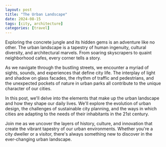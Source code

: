 ```yaml
---
layout: post
title: "The Urban Landscape"
date: 2024-08-15
tags: [city, architecture]
categories: [travel]
---
```


Exploring the concrete jungle and its hidden gems is an adventure like no other. The urban landscape is a tapestry of human ingenuity, cultural diversity, and architectural marvels. From soaring skyscrapers to quaint neighborhood cafes, every corner tells a story.

As we navigate through the bustling streets, we encounter a myriad of sights, sounds, and experiences that define city life. The interplay of light and shadow on glass facades, the rhythm of traffic and pedestrians, and the unexpected pockets of nature in urban parks all contribute to the unique character of our cities.

In this post, we'll delve into the elements that make up the urban landscape and how they shape our daily lives. We'll explore the evolution of urban design, the challenges of sustainable city planning, and the ways in which cities are adapting to the needs of their inhabitants in the 21st century.

Join me as we uncover the layers of history, culture, and innovation that create the vibrant tapestry of our urban environments. Whether you're a city dweller or a visitor, there's always something new to discover in the ever-changing urban landscape.